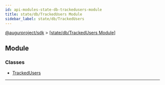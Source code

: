 ```yaml
---
id: api-modules-state-db-trackedusers-module
title: state/db/TrackedUsers Module
sidebar_label: state/db/TrackedUsers
---
```


[@augurproject/sdk](api-readme.md) > [[state/db/TrackedUsers Module]](api-modules-state-db-trackedusers-module.md)

## Module

### Classes

* [TrackedUsers](api-classes-state-db-trackedusers-trackedusers.md)

---

